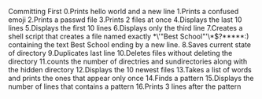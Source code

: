 Committing First
0.Prints hello world and a new line
1.Prints a confused emoji
2.Prints a passwd file
3.Prints 2 files at once
4.Displays the last 10 lines
5.Displays the first 10 lines
6.Displays only the third line
7.Creates a shell script that creates a file named exactly \*\\'"Best School"\'\\*$\?\*\*\*\*\*:) containing the text Best School ending by a new line.
8.Saves current state of directory
9.Duplicates last line
10.Deletes files without deleting the directory
11.counts the number of directries and sundirectories along with the hidden directory
12.Displays the 10 newest files 
13.Takes a list of words and prints the ones that appear only once
14.Finds a pattern
15.Displays the number of lines that contains a pattern
16.Prints 3 lines after the pattern
